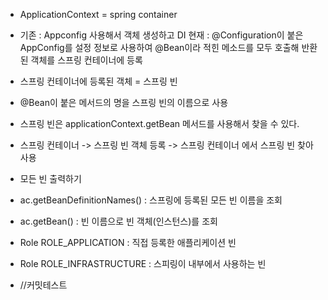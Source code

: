 - ApplicationContext = spring container
- 기존 : Appconfig 사용해서 객체 생성하고 DI
  현재 : @Configuration이 붙은 AppConfig를 설정 정보로 사용하여 @Bean이라 적힌 메소드를 모두 호출해 반환된 객체를 스프링 컨테이너에 등록
- 스프링 컨테이너에 등록된 객체 = 스프링 빈
- @Bean이 붙은 메서드의 명을 스프링 빈의 이름으로 사용
- 스프링 빈은 applicationContext.getBean 메서드를 사용해서 찾을 수 있다.
- 스프링 컨테이너 -> 스프링 빈 객체 등록 -> 스프링 컨테이너 에서 스프링 빈 찾아 사용

- 모든 빈 출력하기
- ac.getBeanDefinitionNames() : 스프링에 등록된 모든 빈 이름을 조회
- ac.getBean() : 빈 이름으로 빈 객체(인스턴스)를 조회
- Role ROLE_APPLICATION : 직접 등록한 애플리케이션 빈
- Role ROLE_INFRASTRUCTURE : 스피링이 내부에서 사용하는 빈
- //커밋테스트